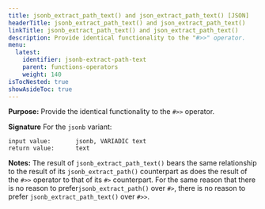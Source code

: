 ```yaml
---
title: jsonb_extract_path_text() and json_extract_path_text() [JSON]
headerTitle: jsonb_extract_path_text() and json_extract_path_text()
linkTitle: jsonb_extract_path_text() and json_extract_path_text()
description: Provide identical functionality to the "#>>" operator.
menu:
  latest:
    identifier: jsonb-extract-path-text
    parent: functions-operators
    weight: 140
isTocNested: true
showAsideToc: true
---
```


**Purpose:** Provide the identical functionality to the `#>>` operator.

**Signature** For the `jsonb` variant:

```
input value:       jsonb, VARIADIC text
return value:      text
```

**Notes:** The result of `jsonb_extract_path_text()` bears the same relationship to the result of its `jsonb_extract_path()` counterpart as does the result of the `#>>` operator to that of its `#>` counterpart. For the same reason that there is no reason to prefer`jsonb_extract_path()` over `#>`, there is no reason to prefer `jsonb_extract_path_text()` over `#>>`.
